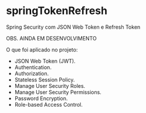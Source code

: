 # springTokenRefresh
Spring Security com JSON Web Token e Refresh Token

OBS. AINDA EM DESENVOLVIMENTO

O que foi aplicado no projeto:
  * JSON Web Token (JWT).
  * Authentication.
  * Authorization.
  * Stateless Session Policy.
  * Manage User Security Roles.
  * Manage User Security Permissions.
  * Password Encryption.
  * Role-based Access Control.
